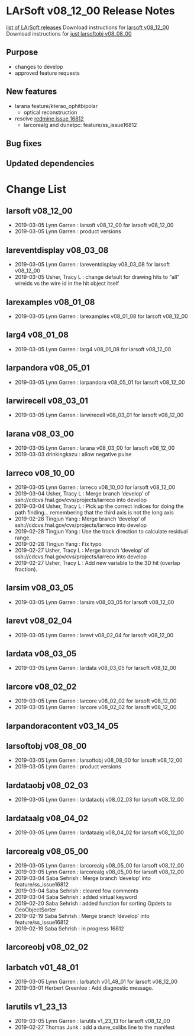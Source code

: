 LArSoft v08_12_00 Release Notes
======================================================================

[list of LArSoft releases](LArSoft_release_list)
Download instructions for [larsoft v08_12_00](http://scisoft.fnal.gov/scisoft/bundles/larsoft/v08_12_00/larsoft-v08_12_00.html)
Download instructions for [just larsoftobj v08_08_00](http://scisoft.fnal.gov/scisoft/bundles/larsoftobj/v08_08_00/larsoftobj-v08_08_00.html)

Purpose
--------------------

-   changes to develop
-   approved feature requests

New features
------------------------------

-   larana feature/kterao_ophitbipolar
    -   optical reconstruction
-   resolve [redmine issue 16812](https://cdcvs.fnal.gov/redmine/issues/16812)
    -   larcorealg and dunetpc: feature/ss_issue16812

Bug fixes
------------------------

Updated dependencies
----------------------------------------------

Change List
============================

larsoft v08_12_00
------------------------------------------

-   2019-03-05 Lynn Garren : larsoft v08_12_00 for larsoft v08_12_00
-   2019-03-05 Lynn Garren : product versions

lareventdisplay v08_03_08
----------------------------------------------------------

-   2019-03-05 Lynn Garren : lareventdisplay v08_03_08 for larsoft v08_12_00
-   2019-03-05 Usher, Tracy L : change default for drawing hits to “all” wireids vs the wire id in the hit object itself

larexamples v08_01_08
--------------------------------------------------

-   2019-03-05 Lynn Garren : larexamples v08_01_08 for larsoft v08_12_00

larg4 v08_01_08
--------------------------------------

-   2019-03-05 Lynn Garren : larg4 v08_01_08 for larsoft v08_12_00

larpandora v08_05_01
------------------------------------------------

-   2019-03-05 Lynn Garren : larpandora v08_05_01 for larsoft v08_12_00

larwirecell v08_03_01
--------------------------------------------------

-   2019-03-05 Lynn Garren : larwirecell v08_03_01 for larsoft v08_12_00

larana v08_03_00
----------------------------------------

-   2019-03-05 Lynn Garren : larana v08_03_00 for larsoft v08_12_00
-   2019-03-03 drinkingkazu : allow negative pulse

larreco v08_10_00
------------------------------------------

-   2019-03-05 Lynn Garren : larreco v08_10_00 for larsoft v08_12_00
-   2019-03-04 Usher, Tracy L : Merge branch ‘develop’ of ssh://cdcvs.fnal.gov/cvs/projects/larreco into develop
-   2019-03-04 Usher, Tracy L : Pick up the correct indices for doing the path finding… remembering that the third axis is not the long axis
-   2019-02-28 Tingjun Yang : Merge branch ‘develop’ of ssh://cdcvs.fnal.gov/cvs/projects/larreco into develop
-   2019-02-28 Tingjun Yang : Use the track direction to calculate residual range.
-   2019-02-28 Tingjun Yang : Fix typo
-   2019-02-27 Usher, Tracy L : Merge branch ‘develop’ of ssh://cdcvs.fnal.gov/cvs/projects/larreco into develop
-   2019-02-27 Usher, Tracy L : Add new variable to the 3D hit (overlap fraction).

larsim v08_03_05
----------------------------------------

-   2019-03-05 Lynn Garren : larsim v08_03_05 for larsoft v08_12_00

larevt v08_02_04
----------------------------------------

-   2019-03-05 Lynn Garren : larevt v08_02_04 for larsoft v08_12_00

lardata v08_03_05
------------------------------------------

-   2019-03-05 Lynn Garren : lardata v08_03_05 for larsoft v08_12_00

larcore v08_02_02
------------------------------------------

-   2019-03-05 Lynn Garren : larcore v08_02_02 for larsoft v08_12_00
-   2019-03-05 Lynn Garren : larcore v08_02_02 for larsoft v08_12_00

larpandoracontent v03_14_05
--------------------------------------------------------------

larsoftobj v08_08_00
------------------------------------------------

-   2019-03-05 Lynn Garren : larsoftobj v08_08_00 for larsoft v08_12_00
-   2019-03-05 Lynn Garren : product versions

lardataobj v08_02_03
------------------------------------------------

-   2019-03-05 Lynn Garren : lardataobj v08_02_03 for larsoft v08_12_00

lardataalg v08_04_02
------------------------------------------------

-   2019-03-05 Lynn Garren : lardataalg v08_04_02 for larsoft v08_12_00

larcorealg v08_05_00
------------------------------------------------

-   2019-03-05 Lynn Garren : larcorealg v08_05_00 for larsoft v08_12_00
-   2019-03-05 Lynn Garren : larcorealg v08_05_00 for larsoft v08_12_00
-   2019-03-04 Saba Sehrish : Merge branch ‘develop’ into feature/ss_issue16812
-   2019-03-04 Saba Sehrish : cleared few comments
-   2019-03-04 Saba Sehrish : added virtual keyword
-   2019-02-20 Saba Sehrish : added function for sorting Opdets to GeoObjectSorter
-   2019-02-19 Saba Sehrish : Merge branch ‘develop’ into feature/ss_issue16812
-   2019-02-19 Saba Sehrish : in progress 16812

larcoreobj v08_02_02
------------------------------------------------

larbatch v01_48_01
--------------------------------------------

-   2019-03-05 Lynn Garren : larbatch v01_48_01 for larsoft v08_12_00
-   2019-03-01 Herbert Greenlee : Add diagnostic message.

larutils v1_23_13
------------------------------------------

-   2019-03-05 Lynn Garren : larutils v1_23_13 for larsoft v08_12_00
-   2019-02-27 Thomas Junk : add a dune_oslibs line to the manifest
